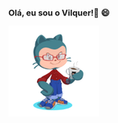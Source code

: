 ### Olá, eu sou o Vilquer!👋 :smile:

<img height="180em" src="https://github.com/vilquer/vilquer/blob/main/octocat-1661307135867.png">
